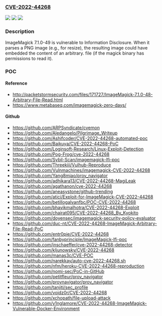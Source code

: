 ### [CVE-2022-44268](https://cve.mitre.org/cgi-bin/cvename.cgi?name=CVE-2022-44268)
![](https://img.shields.io/static/v1?label=Product&message=n%2Fa&color=blue)
![](https://img.shields.io/static/v1?label=Version&message=n%2Fa&color=blue)
![](https://img.shields.io/static/v1?label=Vulnerability&message=n%2Fa&color=brighgreen)

### Description

ImageMagick 7.1.0-49 is vulnerable to Information Disclosure. When it parses a PNG image (e.g., for resize), the resulting image could have embedded the content of an arbitrary. file (if the magick binary has permissions to read it).

### POC

#### Reference
- http://packetstormsecurity.com/files/171727/ImageMagick-7.1.0-48-Arbitrary-File-Read.html
- https://www.metabaseq.com/imagemagick-zero-days/

#### Github
- https://github.com/ARPSyndicate/cvemon
- https://github.com/Aledangelo/Pilgrimage_Writeup
- https://github.com/Ashifcoder/CVE-2022-44268-automated-poc
- https://github.com/Baikuya/CVE-2022-44268-PoC
- https://github.com/Loginsoft-Research/Linux-Exploit-Detection
- https://github.com/Pog-Frog/cve-2022-44268
- https://github.com/Sybil-Scan/imagemagick-lfi-poc
- https://github.com/Threekiii/Vulhub-Reproduce
- https://github.com/Vulnmachines/imagemagick-CVE-2022-44268
- https://github.com/Yang8miao/prov_navigator
- https://github.com/adhikara13/CVE-2022-44268-MagiLeak
- https://github.com/agathanon/cve-2022-44268
- https://github.com/aneasystone/github-trending
- https://github.com/atici/Exploit-for-ImageMagick-CVE-2022-44268
- https://github.com/betillogalvanfbc/POC-CVE-2022-44268
- https://github.com/bhavikmalhotra/CVE-2022-44268-Exploit
- https://github.com/chairat095/CVE-2022-44268_By_Kyokito
- https://github.com/doyensec/imagemagick-security-policy-evaluator
- https://github.com/duc-nt/CVE-2022-44268-ImageMagick-Arbitrary-File-Read-PoC
- https://github.com/entr0pie/CVE-2022-44268
- https://github.com/fanbyprinciple/ImageMagick-lfi-poc
- https://github.com/jnschaeffer/cve-2022-44268-detector
- https://github.com/kljunowsky/CVE-2022-44268
- https://github.com/manas3c/CVE-POC
- https://github.com/narekkay/auto-cve-2022-44268.sh
- https://github.com/nfm/heroku-CVE-2022-44268-reproduction
- https://github.com/nomi-sec/PoC-in-GitHub
- https://github.com/petitfleur/prov_navigator
- https://github.com/provnavigator/prov_navigator
- https://github.com/tanjiti/sec_profile
- https://github.com/voidz0r/CVE-2022-44268
- https://github.com/xchopath/file-upload-attack
- https://github.com/y1nglamore/CVE-2022-44268-ImageMagick-Vulnerable-Docker-Environment

